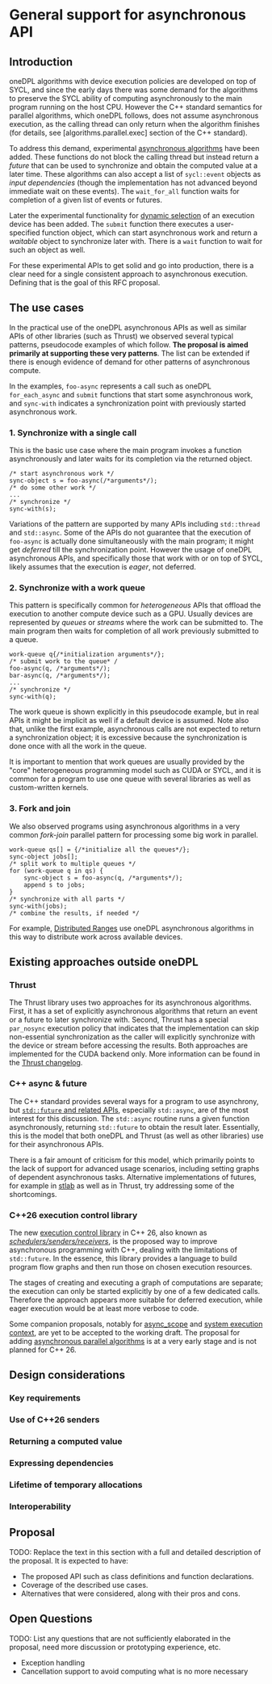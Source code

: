 # General support for asynchronous API

## Introduction

oneDPL algorithms with device execution policies are developed on top of SYCL, and since the early
days there was some demand for the algorithms to preserve the SYCL ability of computing
asynchronously to the main program running on the host CPU. However the C++ standard semantics for
parallel algorithms, which oneDPL follows, does not assume asynchronous execution, as the calling
thread can only return when the algorithm finishes (for details, see [algorithms.parallel.exec]
section of the C++ standard).

To address this demand, experimental [asynchronous algorithms](https://oneapi-src.github.io/oneDPL/parallel_api/async_api.html)
have been added. These functions do not block the calling thread but instead return a *future* that
can be used to synchronize and obtain the computed value at a later time. These algorithms can also
accept a list of `sycl::event` objects as *input dependencies* (though the implementation has not
advanced beyond immediate wait on these events). The `wait_for_all` function waits for completion
of a given list of events or futures.

Later the experimental functionality for [dynamic selection](https://oneapi-src.github.io/oneDPL/dynamic_selection_api_main.html)
of an execution device has been added. The `submit` function there executes a user-specified
function object, which can start asynchronous work and return a *waitable* object
to synchronize later with. There is a `wait` function to wait for such an object as well.

For these experimental APIs to get solid and go into production, there is a clear need for a single
consistent approach to asynchronous execution. Defining that is the goal of this RFC proposal.

## The use cases

In the practical use of the oneDPL asynchronous APIs as well as similar APIs of other libraries
(such as Thrust) we observed several typical patterns, pseudocode examples of which follow.
**The proposal is aimed primarily at supporting these very patterns**. The list can be extended
if there is enough evidence of demand for other patterns of asynchronous compute.

In the examples, `foo-async` represents a call such as oneDPL `for_each_async` and `submit`
functions that start some asynchronous work, and `sync-with` indicates a synchronization
point with previously started asynchronous work.

### 1. Synchronize with a single call

This is the basic use case where the main program invokes a function asynchronously and later waits
for its completion via the returned object.

```
/* start asynchronous work */
sync-object s = foo-async(/*arguments*/);
/* do some other work */
...
/* synchronize */
sync-with(s);
```

 Variations of the pattern are supported by many APIs including `std::thread` and `std::async`.
 Some of the APIs do not guarantee that the execution of `foo-async` is actually done simultaneously
 with the main program; it might get *deferred* till the synchronization point. However the usage
 of oneDPL asynchronous APIs, and specifically those that work with or on top of SYCL, likely
 assumes that the execution is *eager*, not deferred.

### 2. Synchronize with a work queue

This pattern is specifically common for *heterogeneous* APIs that offload the execution to
another compute device such as a GPU. Usually devices are represented by *queues* or *streams*
where the work can be submitted to. The main program then waits for completion of all work
previously submitted to a queue.

```
work-queue q{/*initialization arguments*/};
/* submit work to the queue* /
foo-async(q, /*arguments*/);
bar-async(q, /*arguments*/);
...
/* synchronize */
sync-with(q);
```

The work queue is shown explicitly in this pseudocode example, but in real APIs it might be
implicit as well if a default device is assumed. Note also that, unlike the first example,
asynchronous calls are not expected to return a synchronization object; it is excessive because
the synchronization is done once with all the work in the queue.

It is important to mention that work queues are usually provided by the "core" heterogeneous
programming model such as CUDA or SYCL, and it is common for a program to use one queue
with several libraries as well as custom-written kernels.

### 3. Fork and join

We also observed programs using asynchronous algorithms in a very common *fork-join* parallel
pattern for processing some big work in parallel.

```
work-queue qs[] = {/*initialize all the queues*/};
sync-object jobs[];
/* split work to multiple queues */
for (work-queue q in qs) {
    sync-object s = foo-async(q, /*arguments*/);
    append s to jobs;
}
/* synchronize with all parts */
sync-with(jobs);
/* combine the results, if needed */
```

For example, [Distributed Ranges](https://github.com/oneapi-src/distributed-ranges) use oneDPL
asynchronous algorithms in this way to distribute work across available devices.

## Existing approaches outside oneDPL

### Thrust

The Thrust library uses two approaches for its asynchronous algorithms. First, it has a set of
explicitly asynchronous algorithms that return an event or a future to later synchronize with.
Second, Thrust has a special `par_nosync` execution policy that indicates that the implementation
can skip non-essential synchronization as the caller will explicitly synchronize with the device
or stream before accessing the results. Both approaches are implemented for the CUDA backend only.
More information can be found in the [Thrust changelog](https://nvidia.github.io/cccl/thrust/releases/changelog.html).

### C++ async & future

The C++ standard provides several ways for a program to use asynchrony, but [`std::future` and
related APIs](https://en.cppreference.com/w/cpp/header/future), especially `std::async`, are of the
most interest for this discussion. The `std::async` routine runs a given function asynchronously,
returning `std::future` to obtain the result later. Essentially, this is the model that both
oneDPL and Thrust (as well as other libraries) use for their asynchronous APIs.

There is a fair amount of criticism for this model, which primarily points to the lack of support
for advanced usage scenarios, including setting graphs of dependent asynchronous tasks.
Alternative implementations of futures, for example in [stlab](https://stlab.cc/includes/stlab/concurrency/)
as well as in Thrust, try addressing some of the shortcomings.

### C++26 execution control library

The new [execution control library](https://eel.is/c++draft/exec) in C++ 26, also known as
[*schedulers/senders/receivers*](https://wg21.link/p2300), is the proposed way to improve
asynchronous programming with C++, dealing with the limitations of `std::future`. In the essence,
this library provides a language to build program flow graphs and then run those on chosen execution
resources.

The stages of creating and executing a graph of computations are separate; the execution can only
be started explicitly by one of a few dedicated calls. Therefore the approach appears more
suitable for deferred execution, while eager execution would be at least more verbose to code.

Some companion proposals, notably for [async_scope](https://wg21.link/p3149) and [system execution
context](https://wg21.link/p2079), are yet to be accepted to the working draft. The proposal for
adding [asynchronous parallel algorithms](https://wg21.link/p3300) is at a very early stage and
is not planned for C++ 26.

## Design considerations

### Key requirements

### Use of C++26 senders

### Returning a computed value

### Expressing dependencies

### Lifetime of temporary allocations

### Interoperability

## Proposal

TODO: Replace the text in this section with a full and detailed description of the proposal.
It is expected to have:

- The proposed API such as class definitions and function declarations.
- Coverage of the described use cases.
- Alternatives that were considered, along with their pros and cons.

## Open Questions

TODO: List any questions that are not sufficiently elaborated in the proposal,
need more discussion or prototyping experience, etc.

- Exception handling
- Cancellation support to avoid computing what is no more necessary
